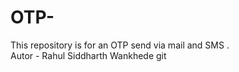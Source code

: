 # OTP-
This repository is for an OTP send via mail and SMS . 
<br>
Autor - Rahul Siddharth  Wankhede
git 